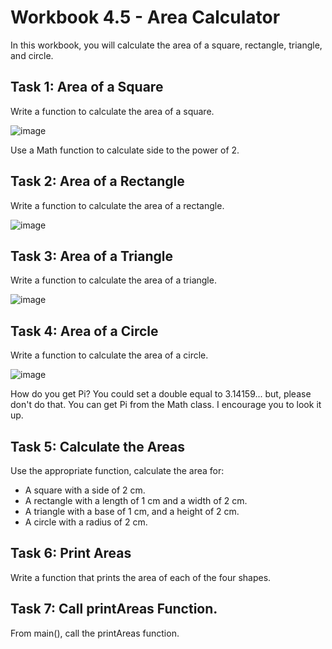 # Workbook 4.5 - Area Calculator
In this workbook, you will calculate the area of a square, rectangle, triangle, and circle.

## Task 1: Area of a Square
Write a function to calculate the area of a square.

![image](https://user-images.githubusercontent.com/93065901/194768557-0841f146-8b3e-4bbc-b4ce-69ca48656847.png)

Use a Math function to calculate side to the power of 2.

## Task 2: Area of a Rectangle
Write a function to calculate the area of a rectangle.

![image](https://user-images.githubusercontent.com/93065901/194768589-5e60e61a-7526-4f34-b46d-a880bf27a851.png)

## Task 3: Area of a Triangle
Write a function to calculate the area of a triangle.

![image](https://user-images.githubusercontent.com/93065901/194768613-605e06eb-a681-4187-8caa-43be1c1a6fba.png)

## Task 4: Area of a Circle
Write a function to calculate the area of a circle.

![image](https://user-images.githubusercontent.com/93065901/194768623-ca8c06c7-32cb-45bb-8b00-53a4d1d839f7.png)

How do you get Pi? You could set a double equal to 3.14159... but, please don't do that. You can get Pi from the Math class. I encourage you to look it up.

## Task 5: Calculate the Areas
Use the appropriate function, calculate the area for:
- A square with a side of 2 cm.
- A rectangle with a length of 1 cm and a width of 2 cm.
- A triangle with a base of 1 cm, and a height of 2 cm.
- A circle with a radius of 2 cm.

## Task 6: Print Areas
Write a function that prints the area of each of the four shapes.

## Task 7: Call printAreas Function.
From main(), call the printAreas function.
